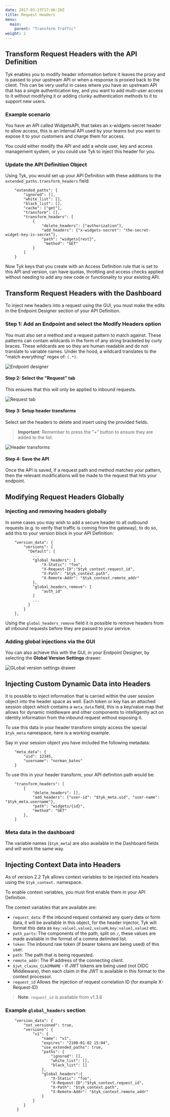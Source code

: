 ```yaml
---
date: 2017-03-23T17:46:28Z
title: Request Headers
menu:
  main:
    parent: "Transform Traffic"
weight: 1 
---
```


## <a name="with-api"></a> Transform Request Headers with the API Definition

Tyk enables you to modify header information before it leaves the proxy and is passed to your upstream API or when a response is proxied back to the client. This can be very useful in cases where you have an upstream API that has a single authentication key, and you want to add multi-user access to it without modifying it or adding clunky authentication methods to it to support new users.

### Example scenario

You have an API called WidgetsAPI, that takes an x-widgets-secret header to allow access, this is an internal API used by your teams but you want to expose it to your customers and charge them for access.

You could either modify the API and add a whole user, key and access management system, or you could use Tyk to inject this header for you.

### Update the API Definition Object

Using Tyk, you would set up your API Definition with these additions to the `extended_paths.transform_headers` field:

```
    "extended_paths": {
        "ignored": [],
        "white_list": [],
        "black_list": [],
        "cache": ["get"],
        "transform": [],
        "transform_headers": [
            {
                "delete_headers": ["authorization"],
                "add_headers": {"x-widgets-secret": "the-secret-widget-key-is-secret"},
                "path": "widgets{rest}",
                 "method": "GET"
            }
        ]
    }
```

Now Tyk keys that you create with an Access Definition rule that is set to this API and version, can have quotas, throttling and access checks applied without needing to add any new code or functionality to your existing API.

## <a name="with-dashboard"></a> Transform Request Headers with the Dashboard

To inject new headers into a request using the GUI, you must make the edits in the Endpoint Designer section of your API Definition.

### Step 1: Add an Endpoint and select the Modify Headers option

You must also set a method and a request pattern to match against. These patterns can contain wildcards in the form of any string bracketed by curly braces. These wildcards are so they are human readable and do not translate to variable names. Under the hood, a wildcard translates to the "match everything" regex of: `(.*)`.

![Endpoint designer][1]

#### Step 2: Select the "Request" tab

This ensures that this will only be applied to inbound requests.

![Request tab][2]

#### Step 3: Setup header transforms

Select set the headers to delete and insert using the provided fields.

> **Important**: Remember to press the "+" button to ensure they are added to the list.

![Header transforms][3]

#### Step 4: Save the API

Once the API is saved, if a request path and method matches your pattern, then the relevant modifications will be made to the request that hits your endpoint.

 

## <a name="global-edits"></a> Modifying Request Headers Globally

### Injecting and removing headers globally

In some cases you may wish to add a secure header to all outbound requests (e.g. to verify that traffic is coming from the gateway), to do so, add this to your version block in your API Definition:

```
    "version_data": {
        "versions": {
          "Default": {
            ...
            "global_headers": {
                "X-Static": "foo",
                "X-Request-ID":"$tyk_context.request_id",
                "X-Path": "$tyk_context.path",
                "X-Remote-Addr": "$tyk_context.remote_addr"
            },
            "global_headers_remove": [
                "auth_id"
            ]
            ...
          }
        }
    },
```

Using the `global_headers_remove` field it is possible to remove headers from all inbound requests before they are passed to your service.

### Adding global injections via the GUI

You can also achieve this with the GUI, in your Endpoint Designer, by selecting the **Global Version Settings** drawer:

![GLobal version settings drawer][4]

## <a name="meta-data"></a> Injecting Custom Dynamic Data into Headers

It is possible to inject information that is carried within the user session object into the header space as well. Each token or key has an attached session object which contains a `meta_data` field, this is a key/value map that allows for dynamic middleware and other components to intelligently act on identity information from the inbound request without exposing it.

To use this data in your header transform simply access the special `$tyk_meta` namespace, here is a working example.

Say in your session object you have included the following metadata:

```
    "meta_data": {
        "uid": 12345,
        "username": "norman_bates"
    }
```

To use this in your header transform, your API definition path would be:

```
    "transform_headers": [
        {
            "delete_headers": [],
            "add_headers": {"user-id": "$tyk_meta.uid", "user-name": "$tyk_meta.username"},
            "path": "widgets/{id}",
            "method": "GET"
        },
    ]
```

### Meta data in the dashboard

The variable names (`$tyk_meta`) are also available in the Dashboard fields and will work the same way.

## <a name="context-variables"></a> Injecting Context Data into Headers

As of version 2.2 Tyk allows context variables to be injected into headers using the `$tyk_context.` namespace.

To enable context variables, you must first enable them in your API Definition.

The context variables that are available are:

*   `request_data`: If the inbound request contained any query data or form data, it will be available in this object, for the header injector, Tyk will format this data as `key:value1,value2,valueN;key:value1,value2` etc.
*   `path_parts`: The components of the path, split on `/`, these values are made available in the format of a comma delimited list.
*   `token`: The inbound raw token (if bearer tokens are being used) of this user.
*   `path`: The path that is being requested.
*   `remote_addr`: The IP address of the connecting client.
*   `$jwt_claims_CLAIMNAME` - If JWT tokens are being used (not OIDC Middleware), then each claim in the JWT is available in this format to the context processor.
*   `request_id` Allows the injection of request correlation ID (for example X-Request-ID)

> **Note**: `request_id` is available from v1.3.6

### Example `global_headers` section
```
    "version_data": {
        "not_versioned": true,
        "versions": {
            "v1": {
                "name": "v1",
                "expires": "2100-01-02 15:04",
                "use_extended_paths": true,
                "paths": {
                    "ignored": [],
                    "white_list": [],
                    "black_list": []
                },
                "global_headers":{
                    "X-Static": "foo",
                    "X-Request-ID":"$tyk_context.request_id",
                    "X-Path": "$tyk_context.path",
                    "X-Remote-Addr": "$tyk_context.remote_addr"
                }
            }
        }
     }
```



[1]: /docs/img/dashboard/system-management/headersEndpointDesigner.png
[2]: /docs/img/dashboard/system-management/headersRequestTab.png
[3]: /docs/img/dashboard/system-management/setHeaders.png
[4]: /docs/img/dashboard/system-management/globalHeaders.png


